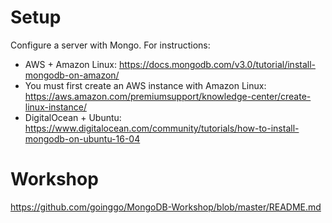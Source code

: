 # Setup
Configure a server with Mongo. For instructions:

* AWS + Amazon Linux: https://docs.mongodb.com/v3.0/tutorial/install-mongodb-on-amazon/
 * You must first create an AWS instance with Amazon Linux: https://aws.amazon.com/premiumsupport/knowledge-center/create-linux-instance/
* DigitalOcean + Ubuntu: https://www.digitalocean.com/community/tutorials/how-to-install-mongodb-on-ubuntu-16-04

# Workshop

https://github.com/goinggo/MongoDB-Workshop/blob/master/README.md
